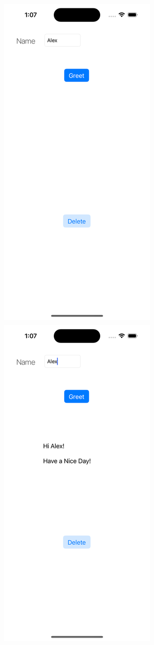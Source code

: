 ![Before Greet](https://github.com/some-earth11/GreetingApp-Swift/blob/master/beforeGreet.png)

![After Greet](https://github.com/some-earth11/GreetingApp-Swift/blob/master/afterGreet.png)
